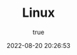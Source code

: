 ---
pageComponent:
  name: Catalogue
  data:
    path: 04.Linux
    imgUrl: /img/front.svg
    description: linxu上的一些命令或者软件的使用
title: Linux
date: 2022-08-20 20:26:53
permalink: /linux/
sidebar: false
article: false
comment: false
editLink: false
author:
  name: dongxinping
  link: https://gitee.com/dxpchina
---